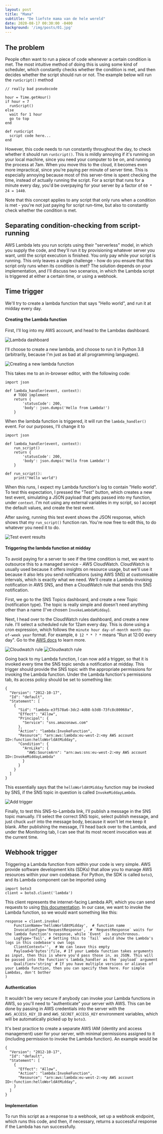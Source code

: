 ```yaml
---
layout: post
title: "Mama"
subtitle: "De liefste mama van de hele wereld"
date: 2020-08-17 00:30:00 -0400
background: '/img/posts/01.jpg'
---
```

## The problem
People often want to run a piece of code whenever a certain condition is met. The most intuitive method of doing this is using some kind of scheduler, which constantly checks whether the condition is met, and then decides whether the script should run or not. The example below will run the `runScript()` method 

```
// really bad pseudocode

hour = Time.getHour()
if hour = 7
  runScript()
else
  wait for 1 hour
  go to top
end

def runScript
  script code here...
end

```

However, this code needs to run constantly throughout the day, to check whether it should run `runScript()`. This is mildly annoying if it's running on your local machine, since you need your computer to be on, and running the process at 7am. When you move this to the cloud, it becomes even more impractical, since you're paying per minute of server time. This is especially annoying because most of this server-time is spent checking the time, instead of actually running the script. For a script that runs for a minute every day, you'd be overpaying for your server by a factor of `60 * 24 = 1440`.

Note that this concept applies to any script that only runs when a condition is met - you're not just paying for script run-time, but also to constantly check whether the condition is met.

## Separating condition-checking from script-running

AWS Lambda lets you run scripts using their "serverless" model, in which you supply the code, and they'll run it by provisioning whatever server you want, until the script execution is finished. You only pay while your script is running. This only leaves a single challenge - how do you ensure that this script only runs when its condition is met? The solution depends on your implementation, and I'll discuss two scenarios, in which the Lambda script is triggered at either a certain time, or using a webhook.

## Time trigger
We'll try to create a lambda function that says "Hello world", and run it at midday every day.

#### Creating the Lambda function
First, I'll log into my AWS account, and head to the Lambdas dashboard. 

<img class="img-fluid" src="{{site.baseurl}}/assets/img/lambda_dashboard.png" alt="Lambda dashboard">

I'll choose to create a new lambda, and choose to run it in Python 3.8 (arbitrarily, because I'm just as bad at all programming languages).

<img class="img-fluid" src="{{site.baseurl}}/assets/img/new_lambda_function.png" alt="Creating a new lambda function">

This takes me to an in-browser editor, with the following code:
```
import json

def lambda_handler(event, context):
    # TODO implement
    return {
        'statusCode': 200,
        'body': json.dumps('Hello from Lambda!')
    }
```

When the lambda function is triggered, it will run the `lambda_handler()` event. For our purposes, I'll change it to

```
import json

def lambda_handler(event, context):
    run_script()
    return {
        'statusCode': 200,
        'body': json.dumps('Hello from Lambda!')
    }

def run_script():
    print("Hello world")
```

When this runs, I expect my Lambda function's log to contain "Hello world". To test this expectation, I pressed the "Test" button, which creates a new test event, simulating a JSON payload that gets passed into my function, under `context`. I'm not using any external variables in my script, so I accept the default values, and create the test event.

After saving, running this test event shows the JSON response, which shows that my `run_script()` function ran. You're now free to edit this, to do whatever you need it to do. 

<img class="img-fluid" src="{{site.baseurl}}/assets/img/execution_results.png" alt="Test event results">

#### Triggering the lambda function at midday
To avoid paying for a server to see if the time condition is met, we want to outsource this to a managed service - AWS CloudWatch. CloudWatch is usually used because it offers insights on resource usage, but we'll use it because it also lets you send notifications (using AWS SNS) at customisable intervals, which is exactly what we need. We'll create a Lambda-invoking notification in AWS SNS, and then a CloudWatch rule that sends this SNS notification.

First, we go to the SNS Topics dashboard, and create a new Topic (notification type). The topic is really simple and doesn't need anything other than a name (I've chosen `InvokeLambdaMidday`).

Next, I head over to the CloudWatch rules dashboard, and create a new rule. I'll select a scheduled rule for 12am every day. This is done using a cron expression, which follows the `minute hour day-of-month month day-of-week year` format. For example, `0 12 * * ? *` means "Run at 12:00 every day". Go to the [AWS docs](https://docs.aws.amazon.com/AmazonCloudWatch/latest/events/ScheduledEvents.html) to learn more.

<img class="img-fluid" src="{{site.baseurl}}/assets/img/new_rule.png" alt="Cloudwatch rule">

<img class="img-fluid" src="{{site.baseurl}}/assets/img/new_rule_2.png" alt="Cloudwatch rule">

Going back to my Lambda function, I can now add a trigger, so that it is invoked every time the SNS topic sends a notification at midday. This trigger should provide the SNS topic with the appropriate permissions for invoking the Lambda function. Under the Lambda function's permissions tab, its access policy should be set to something like:
```
{
  "Version": "2012-10-17",
  "Id": "default",
  "Statement": [
    {
      "Sid": "lambda-e3f578a6-3dc2-4d88-b3d8-73fc8c80068a",
      "Effect": "Allow",
      "Principal": {
        "Service": "sns.amazonaws.com"
      },
      "Action": "lambda:InvokeFunction",
      "Resource": "arn:aws:lambda:eu-west-2:<my AWS account ID>:function:helloWorldAtMidday",
      "Condition": {
        "ArnLike": {
          "AWS:SourceArn": "arn:aws:sns:eu-west-2:<my AWS account ID>:InvokeMiddayLambda"
        }
      }
    }
  ]
}
```
This essentially says that the `helloWorldAtMidday` function may be invoked by SNS, if the SNS topic in question is called `InvokeMiddayLambda`.

<img class="img-fluid" src="{{site.baseurl}}/assets/img/add_trigger.png" alt="Add trigger">

Finally, to test this SNS-to-Lambda link, I'll publish a message in the SNS topic manually. I'll select the correct SNS topic, select publish message, and just chuck `asdf` into the message body, because it won't let me keep it blank. After publishing the message, I'll head back over to the Lambda, and under the Monitoring tab, I can see that its most recent invocation was at the current time.

## Webhook trigger

Triggering a Lambda function from within your code is very simple. AWS provide software development kits (SDKs) that allow you to manage AWS resources within your own codebase. For Python, the SDK is called `boto3`, and its Lambda component can be imported using
```
import boto3
client = boto3.client('lambda')
```

This client represents the internet-facing Lambda API, which you can send requests to using [this documentation](https://boto3.amazonaws.com/v1/documentation/api/latest/reference/services/lambda.html#Lambda.Client.invoke). In our case, we want to invoke the Lambda function, so we would want something like this:
```
response = client.invoke(
    FunctionName='helloWorldAtMidday',  # function name
    InvocationType='RequestResponse',  # `RequestResponse` waits for the lambda function's response, while `Event` is asynchronous.
    LogType='Tail', # Setting this to `Tail` would show the Lambda's logs in this codebase's own logs
    ClientContext='',  # We can leave this empty
    Payload=b'bytes'|file, # If your Lambda function takes arguments as input, then this is where you'd pass those in, as JSON. This will be passed into the function's lambda_handler as the `payload` argument
    Qualifier='string' # If you have multiple versions or aliases of your Lambda function, then you can specify them here. For simple Lambdas, don't bother
)
```

#### Authentication
It wouldn't be very secure if anybody can invoke your Lambda functions in AWS, so you'll need to "authenticate" your server with AWS. This can be done by passing in AWS credentials into the server with the `AWS_ACCESS_KEY_ID` and `AWS_SECRET_ACCESS_KEY` environment variables, which will be automatically picked up by `boto3`.

It's best practice to create a separate AWS IAM (identity and access management) user for your server, with minimal permissions assigned to it (including permission to invoke the Lambda function). An example would be
```
{
  "Version": "2012-10-17",
  "Id": "default",
  "Statement": [
    {
      "Effect": "Allow",
      "Action": "lambda:InvokeFunction",
      "Resource": "arn:aws:lambda:eu-west-2:<my AWS account ID>:function:helloWorldAtMidday",
    }
  ]
}
```

#### Implementation
To run this script as a response to a webhook, set up a webhook endpoint, which runs this code, and then, if necessary, returns a successful response if the Lambda has run successfully.
